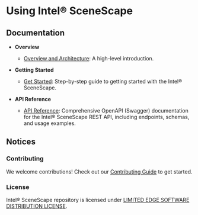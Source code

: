 # Using Intel® SceneScape

## Documentation

- **Overview**
  - [Overview and Architecture](docs/user-guide/Overview.md): A high-level introduction.

- **Getting Started**
  - [Get Started](docs/user-guide/Getting-Started-Guide.md): Step-by-step guide to getting started with the Intel® SceneScape.

- **API Reference**
  - [API Reference](docs/user-guide/api-reference.md): Comprehensive OpenAPI (Swagger) documentation for the Intel® SceneScape REST API, including endpoints, schemas, and usage examples.

## Notices

### Contributing

We welcome contributions! Check out our [Contributing Guide](./CONTRIBUTING.md) to get started.

### License

Intel® SceneScape repository is licensed under [LIMITED EDGE SOFTWARE DISTRIBUTION LICENSE](./LICENSE).
